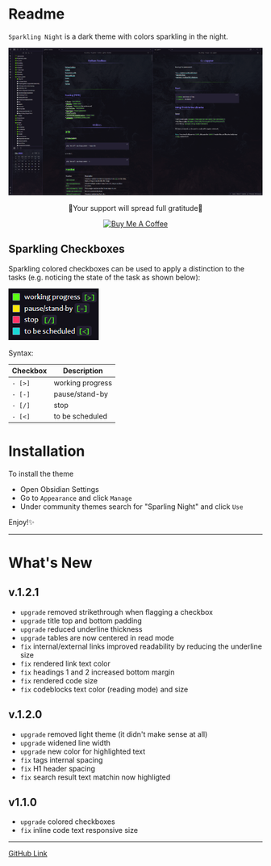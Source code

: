 # Readme

`Sparkling Night` is a dark theme with colors sparkling in the night. 

![img](img/sparkling_night.png)

<p align="center">💜Your support will spread full gratitude💜</p>
<p align="center">
    <a href="https://www.buymeacoffee.com/isax785" target="_blank"><img src="https://cdn.buymeacoffee.com/buttons/v2/default-violet.png" alt="Buy Me A Coffee" style="height: 60px !important;width: 217px !important;" ></a>
</p>

## Sparkling Checkboxes

Sparkling colored checkboxes can be used to apply a distinction to the tasks (e.g. noticing the state of the task as shown below):

![img](img/checkboxes.png)

Syntax:

| Checkbox | Description |
|---|---|
|`- [>]` | working progress|
|`- [-]` | pause/stand-by|
|`- [/]` | stop |
|`- [<]` | to be scheduled |

# Installation

To install the theme

- Open Obsidian Settings
- Go to `Appearance` and click `Manage`
- Under community themes search for "Sparling Night" and click `Use`

Enjoy!✨

---

# What's New 

## v.1.2.1

- `upgrade` removed strikethrough when flagging a checkbox
- `upgrade` title top and bottom padding
- `upgrade` reduced underline thickness
- `upgrade` tables are now centered in read mode
- `fix` internal/external links improved readability by reducing the underline size  
- `fix` rendered link text color
- `fix` headings 1 and 2 increased bottom margin
- `fix` rendered code size
- `fix` codeblocks text color (reading mode) and size

## v.1.2.0

- `upgrade` removed light theme (it didn't make sense at all)
- `upgrade` widened line width
- `upgrade` new color for highlighted text
- `fix` tags internal spacing
- `fix` H1 header spacing
- `fix` search result text matchin now highligted

## v1.1.0

- `upgrade` colored checkboxes
- `fix` inline code text responsive size

---

[GitHub Link](git@github.com:isax785/obsidian-sparkling-night.git)